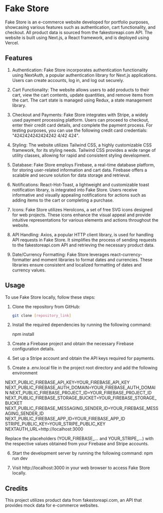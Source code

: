 # Fake Store

Fake Store is an e-commerce website developed for portfolio purposes, showcasing various features such as authentication, cart functionality, and checkout. All product data is sourced from the fakestoreapi.com API. The website is built using Next.js, a React framework, and is deployed using Vercel.

## Features

1. Authentication: Fake Store incorporates authentication functionality using NextAuth, a popular authentication library for Next.js applications. Users can create accounts, log in, and log out securely.

2. Cart Functionality: The website allows users to add products to their cart, view the cart contents, update quantities, and remove items from the cart. The cart state is managed using Redux, a state management library.

3. Checkout and Payments: Fake Store integrates with Stripe, a widely used payment processing platform. Users can proceed to checkout, enter their credit card details, and complete the payment process. For testing purposes, you can use the following credit card credentials: "4242424242424242 4/42 424".

4. Styling: The website utilizes Tailwind CSS, a highly customizable CSS framework, for its styling needs. Tailwind CSS provides a wide range of utility classes, allowing for rapid and consistent styling development.

5. Database: Fake Store employs Firebase, a real-time database platform, for storing user-related information and cart data. Firebase offers a scalable and secure solution for data storage and retrieval.

6. Notifications: React-Hot-Toast, a lightweight and customizable toast notification library, is integrated into Fake Store. Users receive informative and visually appealing notifications for actions such as adding items to the cart or completing a purchase.

7. Icons: Fake Store utilizes HeroIcons, a set of free SVG icons designed for web projects. These icons enhance the visual appeal and provide intuitive representations for various elements and actions throughout the website.

8. API Handling: Axios, a popular HTTP client library, is used for handling API requests in Fake Store. It simplifies the process of sending requests to the fakestoreapi.com API and retrieving the necessary product data.

9. Date/Currency Formatting: Fake Store leverages react-currency-formatter and moment libraries to format dates and currencies. These libraries ensure consistent and localized formatting of dates and currency values.

## Usage

To use Fake Store locally, follow these steps:

1. Clone the repository from GitHub:

   ```bash
   git clone [repository_link]

2. Install the required dependencies by running the following command:

    npm install

3. Create a Firebase project and obtain the necessary Firebase configuration details.

4. Set up a Stripe account and obtain the API keys required for payments.

5. Create a .env.local file in the project root directory and add the following environment 

NEXT_PUBLIC_FIREBASE_API_KEY=YOUR_FIREBASE_API_KEY
NEXT_PUBLIC_FIREBASE_AUTH_DOMAIN=YOUR_FIREBASE_AUTH_DOMAIN
NEXT_PUBLIC_FIREBASE_PROJECT_ID=YOUR_FIREBASE_PROJECT_ID
NEXT_PUBLIC_FIREBASE_STORAGE_BUCKET=YOUR_FIREBASE_STORAGE_BUCKET
NEXT_PUBLIC_FIREBASE_MESSAGING_SENDER_ID=YOUR_FIREBASE_MESSAGING_SENDER_ID
NEXT_PUBLIC_FIREBASE_APP_ID=YOUR_FIREBASE_APP_ID
STRIPE_PUBLIC_KEY=YOUR_STRIPE_PUBLIC_KEY
NEXTAUTH_URL=http://localhost:3000

Replace the placeholders (YOUR_FIREBASE_... and YOUR_STRIPE_...) with the respective values obtained from your Firebase and Stripe accounts.

6. Start the development server by running the following command:
npm run dev

7. Visit http://localhost:3000 in your web browser to access Fake Store locally.

## Credits
This project utilizes product data from fakestoreapi.com, an API that provides mock data for e-commerce websites.